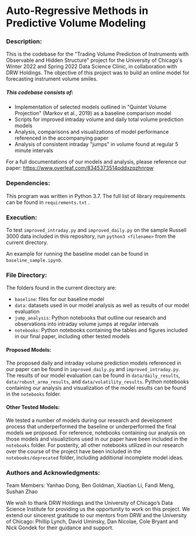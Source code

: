 # Auto-Regressive Methods in Predictive Volume Modeling

### Description:
This is the codebase for the "Trading Volume Prediction of Instruments with Observable and Hidden Structure" project for 
the University of Chicago's Winter 2022 and Spring 2022 Data Science Clinic, in collaboration with DRW Holdings. The objective of this project was to build an online model for forecasting instrument volume smiles.

##### This codebase consists of:
 - Implementation of selected models outlined in "Quintet Volume Projection" (Markov et al., 2019) as a baseline comparison model
 - Scripts for improved intraday volume and daily total volume prediction models 
 - Analysis, comparisons and visualizations of model performance referenced in the accompanying paper
 - Analysis of consistent intraday "jumps" in volume found at regular 5 minute intervals
 

For a full documentations of our models and analysis, please reference our paper: https://www.overleaf.com/8345373514pddxzqzhnrpw

### Dependencies:
This program was written in Python 3.7. The full list of library requirements can be found in `requirements.txt` . 

### Execution:
To test `improved_intraday.py` and `improved_daily.py` on the sample Russell 3000 data included in this repository,
run `python3 <filename>` from the current directory.

An example for running the baseline model can be found in `baseline_sample.ipynb`. 

### File Directory:

The folders found in the current directory are:
- `baseline`: files for our baseline model
- `data`: datasets used in our model analysis as well as results of our model evaluation
- `jump_analysis`: Python notebooks that outline our research and observations into intraday volume jumps at regular intervals
- `notebooks`: Python notebooks containing the tables and figures included in our final paper, including other tested models

#### Proposed Models:

The proposed daily and intraday volume prediction models referenced in our paper can be found in `improved_daily.py` and
`improved_intraday.py`. The results of our model evaluation can be found in `data/daily_results`, 
`data/robust_arma_results`, and `data/volatility_results`. Python notebooks containing our analysis and visualization of the model results
can be found in the `notebooks` folder. 

#### Other Tested Models: 

We tested a number of models during our research and development process that underperformed the baseline or underperformed the final models we proposed. 
For reference, notebooks containing our analysis on those models and visualiztions used in our paper have been included in the `notebooks` folder. 
For posterity, all other notebooks utilized in our research over the course of the project have been included in the `notebooks/deprecated` folder, including additional incomplete model ideas. 
 
### Authors and Acknowledgments:

Team Members: Yanhao Dong, Ben Goldman, Xiaotian Li, Fandi Meng, Sushan Zhao

We wish to thank DRW Holdings and the University of Chicago’s Data Science Institute for providing us the opportunity to 
work on this project. We extend our sincerest gratitude to our mentors from DRW and the University of Chicago: 
Phillip Lynch, David Uminsky, Dan Nicolae, Cole Bryant and Nick Gondek for their guidance and support. 
